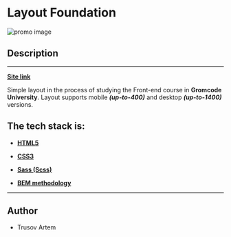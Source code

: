 # Layout Foundation

![promo image](https://miro.medium.com/max/700/0*ObRGOEHROByZZexH)

## **Description**

---

**[Site link](https://tavportfolio.github.io/foundation_layout/)**

Simple layout in the process of studying the Front-end course in **Gromcode University**. Layout supports mobile **_(up-to-400)_** and desktop **_(up-to-1400)_** versions.

## **The tech stack is:**

- **[HTML5](https://en.wikipedia.org/wiki/HTML5)**

- **[CSS3](https://en.wikipedia.org/wiki/CSS)**

- **[Sass (Scss)](https://sass-lang.com/)**

- **[BEM methodology](https://en.bem.info/methodology/)**

---

## Author

- Trusov Artem
